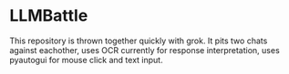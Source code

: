 # LLMBattle
This repository is thrown together quickly with grok. It pits two chats against eachother, uses OCR currently for response interpretation, uses pyautogui for mouse click and text input.
